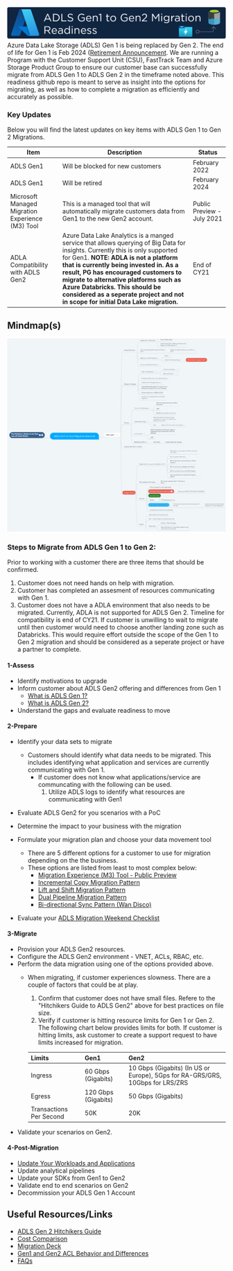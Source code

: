 ## <img src="Assets/images/adlsmigrationreadiness.png" alt="ADLS Gen1 to Gen2 Migrations" style="float: left; margin-right:10px;" />

Azure Data Lake Storage (ADLS) Gen 1 is being replaced by Gen 2. The end of life for Gen 1 is Feb 2024 ([Retirement Announcement](https://azure.microsoft.com/en-us/updates/action-required-switch-to-azure-data-lake-storage-gen2-by-29-february-2024/). We are running a Program with the Customer Support Unit (CSU), FastTrack Team and Azure Storage Product Group to ensure our customer base can successfully migrate from ADLS Gen 1 to ADLS Gen 2 in the timeframe noted above. This readiness github repo is meant to serve as insight into the options for migrating, as well as how to complete a migration as efficiently and accurately as possible.


### Key Updates
Below you will find the latest updates on key items with ADLS Gen 1 to Gen 2 Migrations.

| Item | Description| Status|
|------|-------|-------------|
| ADLS Gen1 | Will be blocked for new customers | February 2022|
| ADLS Gen1 | Will be retired | February 2024|
| Microsoft Managed Migration Experience (M3) Tool | This is a managed tool that will automatically migrate customers data from Gen1 to the new Gen2 account. | Public Preview - July 2021|
| ADLA Compatibility with ADLS Gen2 | Azure Data Lake Analytics is a manged service that allows querying of Big Data for insights. Currently this is only supported for Gen1. **NOTE: ADLA is not a platform that is currently being invested in. As a result, PG has encouraged customers to migrate to alternative platforms such as Azure Databricks. This should be considered as a seperate project and not in scope for initial Data Lake migration.**| End of CY21 |

## Mindmap(s)

[![PublicMindMap](/Assets/images/mindmapexternal.png)](https://mm.tt/2020056330?t=RavfcdPct7)

### Steps to Migrate from ADLS Gen 1 to Gen 2:
Prior to working with a customer there are three items that should be confirmed.
1. Customer does not need hands on help with migration.
2. Customer has completed an assesment of resources communicating with Gen 1.
3. Customer does not have a ADLA environment that also needs to be migrated. Currently, ADLA is not supported for ADLS Gen 2. Timeline for compatibility is end of CY21. If customer is unwilling to wait to migrate until then customer would need to choose another landing zone such as Databricks. This would require effort outside the scope of the Gen 1 to Gen 2 migration and should be considered as a seperate project or have a partner to complete.

#### 1-Assess

  * Identify motivations to upgrade
  * Inform customer about ADLS Gen2 offering and differences from Gen 1
      * [What is ADLS Gen 1?](https://docs.microsoft.com/en-us/azure/data-lake-store/data-lake-store-overview)
      * [What is ADLS Gen 2?](https://docs.microsoft.com/en-us/azure/storage/blobs/data-lake-storage-introduction)  
  * Understand the gaps and evaluate readiness to move

#### 2-Prepare

* Identify your data sets to migrate
  * Customers should identify what data needs to be migrated. This includes identifying what application and services are currently communicating with Gen 1.
    * If customer does not know what applications/service are communcating with the following can be used.
      1. Utilize  ADLS logs to identify what resources are communicating with Gen1
* Evaluate ADLS Gen2 for you scenarios with a PoC
* Determine the impact to your business with the migration
* Formulate your migration plan and choose your data movement tool
  * There are 5 different options for a customer to use for migration depending on the the business. 
  * These options are listed from least to most complex below:
    * [Migration Experience (M3) Tool - Public Preview](https://docs.microsoft.com/en-us/azure/storage/blobs/data-lake-storage-migrate-gen1-to-gen2-azure-portal)
    * [Incremental Copy Migration Pattern](https://github.com/Azure/adlsgen1togen2migration/tree/main/3-Migrate/Incremental)
    * [Lift and Shift Migration Pattern](https://github.com/Azure/adlsgen1togen2migration/tree/main/3-Migrate/Lift%20and%20Shift)
    * [Dual Pipeline Migration Pattern](https://github.com/Azure/adlsgen1togen2migration/tree/main/3-Migrate/Dual%20pipeline)
    * [Bi-directional Sync Pattern (Wan Disco)](https://github.com/Azure/adlsgen1togen2migration/tree/main/3-Migrate/Bi-directional)

* Evaluate your [ADLS Migration Weekend Checklist](https://github.com/Azure/adlsgen1togen2migration/blob/main/2-Plan/ADLSMigrationWeekendChecklist.md) 

#### 3-Migrate

  * Provision your ADLS Gen2 resources.
  * Configure the ADLS Gen2 environment - VNET, ACLs, RBAC, etc.
  * Perform the data migration using one of the options provided above.
    * When migrating, if customer experiences slowness. There are a couple of factors that could be at play.
       1. Confirm that customer does not have small files. Refere to the "Hitchikers Guide to ADLS Gen2" above for best practices on file size.
       2. Verify if customer is hitting resource limits for Gen 1 or Gen 2. The following chart below provides limits for both. If customer is hitting limits, ask customer to create a support request to have limits increased for migration.
       
       | Limits | Gen1 |Gen2 |
       |------|------|------|
       | Ingress | 60 Gbps (Gigabits) | 10 Gbps (Gigabits) (In US or Europe), 5Gps for RA-GRS/GRS, 10Gbps for LRS/ZRS |
       | Egress | 120 Gbps (Gigabits) | 50 Gbps (Gigabits) |
       | Transactions Per Second | 50K |20K | 
  * Validate your scenarios on Gen2.

#### 4-Post-Migration

  * [Update Your Workloads and Applications](https://github.com/Azure/adlsgen1togen2migration/tree/main/4-Post-Migration)
  * Update analytical pipelines
  * Update your SDKs from Gen1 to Gen2
  * Validate end to end scenarios on Gen2
  * Decommission your ADLS Gen 1 Account


## Useful Resources/Links
* [ADLS Gen 2 Hitchikers Guide](https://github.com/rukmani-msft/adlsguidancedoc/blob/master/Hitchhikers_Guide_to_the_Datalake.md)
* [Cost Comparison](https://gearup.microsoft.com/resources/azure-storage?selectedassetcontainerid=ccfb58ab-66fd-4dcc-a6da-7f52b24c223f#azure-data-lake-storage)
* [Migration Deck](https://gearup.microsoft.com/resources/azure-storage?selectedassetcontainerid=8cd43bbc-f909-4a30-bb14-1f047d592725#azure-data-lake-storage)
* [Gen1 and Gen2 ACL Behavior and Differences](https://github.com/Azure/adlsgen1togen2migration/tree/main/1-Assess/ADLS%20Gen1%20and%20Gen2%20ACL%20Behavior)
* [FAQs](https://github.com/Azure/adlsgen1togen2migration/tree/main/FAQs)



